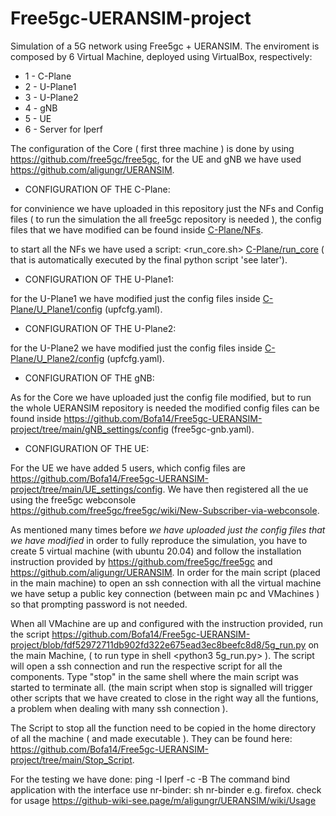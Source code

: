 # Free5gc-UERANSIM-project
Simulation of a 5G network using Free5gc + UERANSIM. The enviroment is composed by 6 Virtual Machine, deployed using VirtualBox, respectively:
* 1 - C-Plane 
* 2 - U-Plane1
* 3 - U-Plane2
* 4 - gNB
* 5 - UE
* 6 - Server for Iperf

The configuration of the Core ( first three machine ) is done by using https://github.com/free5gc/free5gc, for the UE and gNB we have used https://github.com/aligungr/UERANSIM.




* CONFIGURATION OF THE C-Plane:

for convinience we have uploaded in this repository just the NFs and Config files ( to run the simulation the all free5gc repository is needed ),
the config files that we have modified can be found inside [C-Plane/NFs](https://github.com/Bofa14/Free5gc-UERANSIM-project/tree/main/C-Plane_settings).

to start all the NFs we have used a script: <run_core.sh> [C-Plane/run_core](https://github.com/Bofa14/Free5gc-UERANSIM-project/blob/main/C-Plane_settings/run_core.sh) ( that is automatically executed by the final python script 'see later').


* CONFIGURATION OF THE U-Plane1:

for the U-Plane1 we have modified just the config files inside [C-Plane/U_Plane1/config](https://github.com/Bofa14/Free5gc-UERANSIM-project/tree/main/U-Plane1_settings/NFs/upf/build/config) (upfcfg.yaml).


* CONFIGURATION OF THE U-Plane2:

for the U-Plane2 we have modified just the config files inside [C-Plane/U_Plane2/config](https://github.com/Bofa14/Free5gc-UERANSIM-project/tree/main/U-Plane2_settings/NFs/upf/build/config) (upfcfg.yaml).


* CONFIGURATION OF THE gNB:

As for the Core we have uploaded just the config file modified, but to run the whole UERANSIM repository is needed
the modified config files can be found inside https://github.com/Bofa14/Free5gc-UERANSIM-project/tree/main/gNB_settings/config (free5gc-gnb.yaml).


* CONFIGURATION OF THE UE:

For the UE we have added 5 users, which config files are https://github.com/Bofa14/Free5gc-UERANSIM-project/tree/main/UE_settings/config.
We have then registered all the ue using the free5gc webconsole https://github.com/free5gc/free5gc/wiki/New-Subscriber-via-webconsole.






As mentioned many times before *we have uploaded just the config files that we have modified* in order to fully reproduce the simulation, you have to create 5 virtual machine (with ubuntu 20.04) and follow the installation instruction provided by https://github.com/free5gc/free5gc and https://github.com/aligungr/UERANSIM.
In order for the main script (placed in the main machine) to open an ssh connection with all the virtual machine we have setup a public key connection (between main pc and VMachines ) so that prompting password is not needed.


When all VMachine are up and configured with the instruction provided, run the script https://github.com/Bofa14/Free5gc-UERANSIM-project/blob/fdf52972711db902fd322e675ead3ec8beefc8d8/5g_run.py on the main Machine, ( to run type in shell <python3 5g_run.py> ). The script will open a ssh connection and run the respective script for all the components. Type "stop" in the same shell where the main script was started to terminate all. (the main script when stop is signalled will trigger other scripts that we have created to close in the right way all the funtions, a problem when dealing with many ssh connection ).

The Script to stop all the function need to be copied in the home directory of all the machine ( and made executable ). They can be found here: https://github.com/Bofa14/Free5gc-UERANSIM-project/tree/main/Stop_Script.

For the testing we have done:
ping -I <interface> <server>
Iperf -c <server> -B <interface>
The command bind application with the interface use nr-binder: sh nr-binder <interface> <app> e.g. firefox.
check for usage https://github-wiki-see.page/m/aligungr/UERANSIM/wiki/Usage


